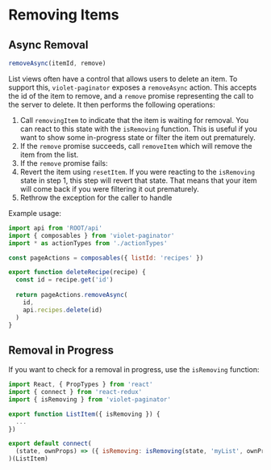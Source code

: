 # Removing Items

## Async Removal

```javascript
removeAsync(itemId, remove)
```

List views often have a control that allows users to delete an item. To support this, `violet-paginator` exposes a `removeAsync` action. This accepts the id of the item to remove, and a `remove` promise representing the call to the server to delete. It then performs the following operations:

1. Call `removingItem` to indicate that the item is waiting for removal. You can react to this state with the `isRemoving` function. This is useful if you want to show some in-progress state or filter the item out prematurely.
2. If the `remove` promise succeeds, call `removeItem` which will remove the item from the list.
3. If the `remove` promise fails:
  4.  Revert the item using `resetItem`. If you were reacting to the `isRemoving` state in step 1, this step will revert that state. That means that your item will come back if you were filtering it out prematurely.
  5. Rethrow the exception for the caller to handle


Example usage:

```javascript
import api from 'ROOT/api'
import { composables } from 'violet-paginator'
import * as actionTypes from './actionTypes'

const pageActions = composables({ listId: 'recipes' })

export function deleteRecipe(recipe) {
  const id = recipe.get('id')
  
  return pageActions.removeAsync(
    id,
    api.recipes.delete(id)
  )
}
```

## Removal in Progress

If you want to check for a removal in progress, use the `isRemoving` function:

```javascript
import React, { PropTypes } from 'react'
import { connect } from 'react-redux'
import { isRemoving } from 'violet-paginator'

export function ListItem({ isRemoving }) {
  ...
})

export default connect(
  (state, ownProps) => ({ isRemoving: isRemoving(state, 'myList', ownProps.itemId })
)(ListItem)
```

